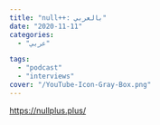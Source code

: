 ```yaml
---
title: "null++: بالعربي"
date: "2020-11-11"
categories:
  - "عربي"

tags:
  - "podcast"
  - "interviews"
cover: "/YouTube-Icon-Gray-Box.png"
---
```


https://nullplus.plus/
